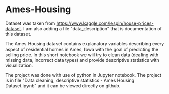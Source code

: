 # Ames-Housing

Dataset was taken from https://www.kaggle.com/lespin/house-prices-dataset.
I am also adding a file "data_description" that is documentation of this dataset.

The Ames Housing dataset contains explanatory variables describing every aspect of residential homes in Ames, Iowa with the goal of predicting the selling price. In this short notebook we wiil try to clean data (dealing with missing data, incorrect data types) and provide descriptive statistics with visualization.

The project was done with use of python in Jupyter notebook. The project is in file "Data cleaning, descriptive statistics - Ames Housing Dataset.ipynb" and it can be viewed directly on github.

